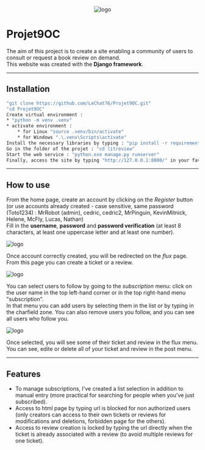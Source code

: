 <p align="center">
 <img alt="logo" src="https://github.com/LeChat76/Projet9OC/assets/119883313/3c4c7c94-e1f2-4360-a0b8-a40ae7a1fcb9">
</p>

# Projet9OC
The aim of this project is to create a site enabling a community of users to consult or request a book review on demand.  
This website was created with the __Django framework__.

--------------------------------------------------------------------------------------------------------------------------------------------------

## Installation
```sh
"git clone https://github.com/LeChat76/Projet9OC.git"
"cd Projet9OC"
Create virtual environment :
* "python -m venv .venv"
* activate environment :
    * for Linux "source .venv/bin/activate"
    * for Windows ".\.venv\Scripts\activate"
Install the necessary libraries by typing : "pip install -r requirements.txt"
Go in the folder of the projet : "cd litreview"
Start the web service : "python.exe manage.py runserver"
Finally, access the site by typing "http://127.0.0.1:8000/" in your favorite navigator
```

--------------------------------------------------------------------------------------------------------------------------------------------------

## How to use
From the home page, create an account by clicking on the *Register* button  
(or use accounts already created - case sensitive, same password (Toto1234) : MrRobot (admin), cedric, cedric2, MrPinguin, KevinMitnick, Helene, McFly, Lucas, Nathan)  
Fill in the __username__, __password__ and __password verification__ (at least 8 characters, at least one uppercase letter and at least one number).

<p>
 <img alt="logo" src="https://github.com/LeChat76/Projet9OC/assets/119883313/d0a5b491-c8ca-40e7-afaa-6b66a9e81bdb">
</p>

Once account correctly created, you will be redirected on the *flux* page.
From this page you can create a ticket or a review.

<p>
 <img alt="logo" src="https://github.com/LeChat76/Projet9OC/assets/119883313/67705f30-c1d0-4246-9a4a-ecb7adc6a969">
</p>

You can select users to follow by going to the *subscription* menu: click on the user name in the top left-hand corner or in the top right-hand menu "subscription".  
In that menu you can add users by selecting them in the list or by typing in the charfield zone. You can also remove users you follow, and you can see all users who follow you.

<p>
 <img alt="logo" src="https://github.com/LeChat76/Projet9OC/assets/119883313/8a8f3eb1-974a-46a3-af2b-d5e58c78992a">
</p>

Once selected, you will see some of their ticket and review in the flux menu.  
You can see, edite or delete all of your ticket and review in the post menu.

--------------------------------------------------------------------------------------------------------------------------------------------------

## Features
* To manage subscriptions, I've created a list selection in addition to manual entry (more practical for searching for people when you've just subscribed).  
* Access to html page by typing url is blocked for non authorized users (only creators can access to their own tickets or reviews for modifications and deletions, forbidden page for the others).
* Access to review creation is locked by typing the url directly when the ticket is already associated with a review (to avoid multiple reviews for one ticket).




